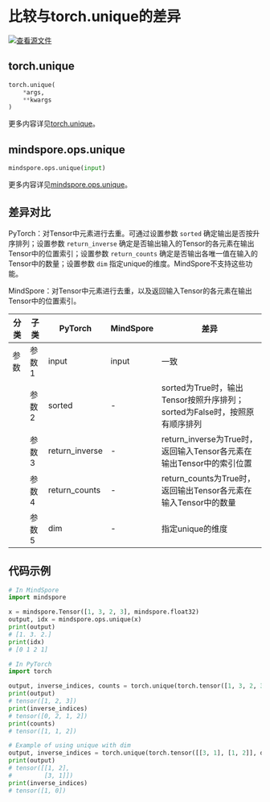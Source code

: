 # 比较与torch.unique的差异

[![查看源文件](https://mindspore-website.obs.cn-north-4.myhuaweicloud.com/website-images/r2.4.0/resource/_static/logo_source.svg)](https://gitee.com/mindspore/docs/blob/r2.4.0/docs/mindspore/source_zh_cn/note/api_mapping/pytorch_diff/unique.md)

## torch.unique

```python
torch.unique(
    *args,
    **kwargs
)
```

更多内容详见[torch.unique](https://pytorch.org/docs/1.8.1/generated/torch.unique.html#torch.unique)。

## mindspore.ops.unique

```python
mindspore.ops.unique(input)
```

更多内容详见[mindspore.ops.unique](https://mindspore.cn/docs/zh-CN/r2.4.0/api_python/ops/mindspore.ops.unique.html#mindspore.ops.unique)。

## 差异对比

PyTorch：对Tensor中元素进行去重。可通过设置参数 `sorted` 确定输出是否按升序排列；设置参数 `return_inverse` 确定是否输出输入的Tensor的各元素在输出Tensor中的位置索引；设置参数 `return_counts` 确定是否输出各唯一值在输入的Tensor中的数量；设置参数 `dim` 指定unique的维度。MindSpore不支持这些功能。

MindSpore：对Tensor中元素进行去重，以及返回输入Tensor的各元素在输出Tensor中的位置索引。

| 分类 | 子类  | PyTorch | MindSpore | 差异                  |
| ---- | ----- | ------- | --------- | --------------------- |
| 参数 | 参数1 | input   | input | 一致 |
|  | 参数2 | sorted | - | sorted为True时，输出Tensor按照升序排列；sorted为False时，按照原有顺序排列 |
|  | 参数3 | return_inverse | - | return_inverse为True时，返回输入Tensor各元素在输出Tensor中的索引位置 |
|  | 参数4 | return_counts | - | return_counts为True时，返回输出Tensor各元素在输入Tensor中的数量 |
|  | 参数5 | dim | - | 指定unique的维度 |

## 代码示例

```python
# In MindSpore
import mindspore

x = mindspore.Tensor([1, 3, 2, 3], mindspore.float32)
output, idx = mindspore.ops.unique(x)
print(output)
# [1. 3. 2.]
print(idx)
# [0 1 2 1]

# In PyTorch
import torch

output, inverse_indices, counts = torch.unique(torch.tensor([1, 3, 2, 3], dtype=torch.long), sorted=True, return_inverse=True, return_counts=True)
print(output)
# tensor([1, 2, 3])
print(inverse_indices)
# tensor([0, 2, 1, 2])
print(counts)
# tensor([1, 1, 2])

# Example of using unique with dim
output, inverse_indices = torch.unique(torch.tensor([[3, 1], [1, 2]], dtype=torch.long), sorted=True, return_inverse=True, dim=0)
print(output)
# tensor([[1, 2],
#         [3, 1]])
print(inverse_indices)
# tensor([1, 0])
```